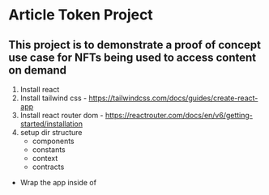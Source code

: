 # Article Token Project

## This project is to demonstrate a proof of concept use case for NFTs being used to access content on demand

1. Install react
2. Install tailwind css - https://tailwindcss.com/docs/guides/create-react-app
3. Install react router dom - https://reactrouter.com/docs/en/v6/getting-started/installation
4. setup dir structure
    - components
    - constants
    - context
    - contracts

* Wrap the app inside of <BrowserRouter>